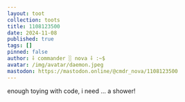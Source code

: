 ```yaml
---
layout: toot
collection: toots
title: 1108123500
date: 2024-11-08
published: true
tags: []
pinned: false
author: ⸸ commander ░ nova ⸸ :~$
avatar: /img/avatar/daemon.jpeg
mastodon: https://mastodon.online/@cmdr_nova/1108123500
---
```


enough toying with code, i need ... a shower!
